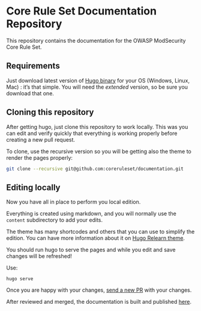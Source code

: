 # Core Rule Set Documentation Repository

This repository contains the documentation for the OWASP ModSecurity Core Rule Set.

## Requirements

Just download latest version of [Hugo binary](https://gohugo.io/getting-started/installing/) for your OS (Windows, Linux, Mac) : it’s that simple. You will need the _extended_ version, so be sure you download that one.

## Cloning this repository

After getting hugo, just clone this repository to work locally. This was you can edit and verify quickly that everything is working properly before creating a new pull request.

To clone, use the recursive version so you will be getting also the theme to render the pages properly:

```bash
git clone --recursive git@github.com:coreruleset/documentation.git
```

## Editing locally

Now you have all in place to perform you local edition.

Everything is created using markdown, and you will normally use the `content` subdirectory to add your edits.

The theme has many shortcodes and others that you can use to simplify the edition. You can have more information about it on [Hugo Relearn theme](https://themes.gohugo.io/themes/hugo-theme-relearn/).

You should run hugo to serve the pages and while you edit and save changes will be refreshed!

Use:
```
hugo serve
```

Once you are happy with your changes, [send a new PR](https://github.com/coreruleset/documentation/pulls) with your changes.

After reviewed and merged, the documentation is built and published [here](https://coreruleset.org/docs/).
